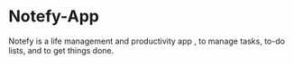# Notefy-App
Notefy is a life management and productivity app , to manage tasks, to-do lists, and to get things done.
